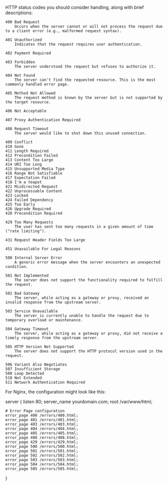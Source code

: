 HTTP status codes you should consider handling, along with brief descriptions:

    400 Bad Request
        Occurs when the server cannot or will not process the request due to a client error (e.g., malformed request syntax).

    401 Unauthorized
        Indicates that the request requires user authentication.

    402 Payment Required
    
    403 Forbidden
        The server understood the request but refuses to authorize it.

    404 Not Found
        The server can't find the requested resource. This is the most commonly handled error page.

    405 Method Not Allowed
        The request method is known by the server but is not supported by the target resource.

    406 Not Acceptable

    407 Proxy Authentication Required

    408 Request Timeout
        The server would like to shut down this unused connection.

    409 Conflict
    410 Gone
    411 Length Required
    412 Precondition Failed
    413 Content Too Large
    414 URI Too Long
    415 Unsupported Media Type
    416 Range Not Satisfiable
    417 Expectation Failed
    418 I'm a teapot
    421 Misdirected Request
    422 Unprocessable Content
    423 Locked
    424 Failed Dependency
    425 Too Early
    426 Upgrade Required
    428 Precondition Required

    429 Too Many Requests
        The user has sent too many requests in a given amount of time ("rate limiting").

    431 Request Header Fields Too Large

    451 Unavailable For Legal Reasons

    500 Internal Server Error
        A generic error message when the server encounters an unexpected condition.

    501 Not Implemented
        The server does not support the functionality required to fulfill the request.

    502 Bad Gateway
        The server, while acting as a gateway or proxy, received an invalid response from the upstream server.

    503 Service Unavailable
        The server is currently unable to handle the request due to temporary overload or maintenance.

    504 Gateway Timeout
        The server, while acting as a gateway or proxy, did not receive a timely response from the upstream server.

    505 HTTP Version Not Supported
        The server does not support the HTTP protocol version used in the request.

    506 Variant Also Negotiates
    507 Insufficient Storage
    508 Loop Detected
    510 Not Extended
    511 Network Authentication Required

For Nginx, the configuration might look like this:

server {
    listen 80;
    server_name yourdomain.com;
    root /var/www/html;

    # Error Page configuration
    error_page 400 /errors/400.html;
    error_page 401 /errors/401.html;
    error_page 403 /errors/403.html;
    error_page 404 /errors/404.html;
    error_page 405 /errors/405.html;
    error_page 408 /errors/408.html;
    error_page 429 /errors/429.html;
    error_page 500 /errors/500.html;
    error_page 501 /errors/501.html;
    error_page 502 /errors/502.html;
    error_page 503 /errors/503.html;
    error_page 504 /errors/504.html;
    error_page 505 /errors/505.html;

}
